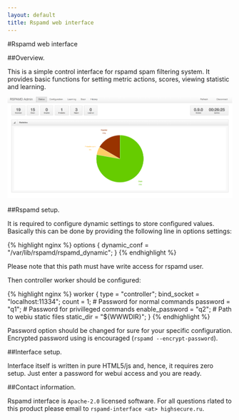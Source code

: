 ```yaml
---
layout: default
title: Rspamd web interface
---
```


#Rspamd web interface

##Overview.

This is a simple control interface for rspamd spam filtering system.
It provides basic functions for setting metric actions, scores,
viewing statistic and learning.

<img src="/img/webui.png" class="img-responsive" alt="Webui screenshot"> 

##Rspamd setup.

It is required to configure dynamic settings to store configured values.
Basically this can be done by providing the following line in options settings:

{% highlight nginx %}
options {
 dynamic_conf = "/var/lib/rspamd/rspamd_dynamic";
}
{% endhighlight %}

Please note that this path must have write access for rspamd user.

Then controller worker should be configured:

{% highlight nginx %}
worker {
	type = "controller";
	bind_socket = "localhost:11334";
	count = 1;
	# Password for normal commands
	password = "q1";
	# Password for privilleged commands
	enable_password = "q2";
	# Path to webiu static files
	static_dir = "${WWWDIR}";
}
{% endhighlight %}

Password option should be changed for sure for your specific configuration. Encrypted password using is encouraged (`rspamd --encrypt-password`).

##Interface setup.

Interface itself is written in pure HTML5/js and, hence, it requires zero setup.
Just enter a password for webui access and you are ready.


##Contact information.

Rspamd interface is `Apache-2.0` licensed software. For all questions rlated to this
product please email to `rspamd-interface <at> highsecure.ru`.
